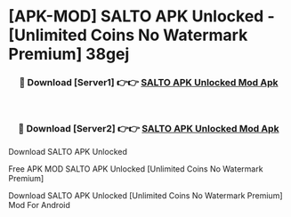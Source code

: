 # [APK-MOD] SALTO APK Unlocked - [Unlimited Coins No Watermark Premium] 38gej



<div align="center">
<h3>🔴 Download [Server1] 👉👉 <a href="https://momento.my/?title=SALTO_APK_Unlocked">SALTO APK Unlocked Mod Apk</a></h3><br>

<h3>🔴 Download [Server2] 👉👉 <a href="https://momento.my/?title=SALTO_APK_Unlocked">SALTO APK Unlocked Mod Apk</a></h3>
</div>



Download SALTO APK Unlocked 

Free APK MOD SALTO APK Unlocked [Unlimited Coins No Watermark Premium]

Download SALTO APK Unlocked [Unlimited Coins No Watermark Premium] Mod For Android
